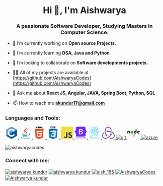 <h1 align="center">Hi 👋, I'm Aishwarya</h1>
<h3 align="center">A passionate Software Developer, Studying Masters in Computer Science.</h3>

- 🔭 I’m currently working on **Open source Projects.**

- 🌱 I’m currently learning **DSA, Java and Python**

- 👯 I’m looking to collaborate on **Software developments projects.**

- 👨‍💻 All of my projects are available at [https://github.com/AishwaryaCodes](https://github.com/AishwaryaCodes)

- 💬 Ask me about **React JS, Angular, JAVA, Spring Boot, Python, SQL**

- 📫 How to reach me **akundur17@gmail.com**

<h3 align="left">Languages and Tools:</h3>
    <p align="left">
        <a href="https://www.cprogramming.com/" target="_blank">
            <img src="https://raw.githubusercontent.com/devicons/devicon/master/icons/c/c-original.svg" alt="c"
                width="40" height="40" /> </a> <a href="https://www.java.com" target="_blank"> <img
                src="https://raw.githubusercontent.com/devicons/devicon/master/icons/java/java-original.svg" alt="java"
                width="40" height="40" /> </a> <a href="https://www.w3.org/html/" target="_blank"> <img
                src="https://raw.githubusercontent.com/devicons/devicon/master/icons/html5/html5-original-wordmark.svg"
                alt="html5" width="40" height="40" /> </a> <a href="https://www.w3schools.com/css/" target="_blank"> <img
                src="https://raw.githubusercontent.com/devicons/devicon/master/icons/css3/css3-original-wordmark.svg"
                alt="css3" width="40" height="40" /> </a> <a href="https://developer.mozilla.org/en-US/docs/Web/JavaScript" target="_blank"> <img
                src="https://raw.githubusercontent.com/devicons/devicon/master/icons/javascript/javascript-original.svg"
                alt="javascript" width="40" height="40" /> </a><a href="https://getbootstrap.com" target="_blank"> <img
                src="https://raw.githubusercontent.com/devicons/devicon/master/icons/bootstrap/bootstrap-plain-wordmark.svg"
                alt="bootstrap" width="40" height="40" /> </a><a href="https://reactjs.org/" target="_blank"> <img
                src="https://raw.githubusercontent.com/devicons/devicon/master/icons/react/react-original-wordmark.svg"
                alt="react" width="40" height="40" /> </a> <a href="https://redux.js.org" target="_blank"> <img
                src="https://raw.githubusercontent.com/devicons/devicon/master/icons/redux/redux-original.svg"
                alt="redux" width="40" height="40" /> </a><a href="https://git-scm.com/" target="_blank"> <img
                src="https://www.vectorlogo.zone/logos/git-scm/git-scm-icon.svg" alt="git" width="40" height="40" /> </a> <a href="https://sass-lang.com"target="_blank"> <imgsrc="https://raw.githubusercontent.com/devicons/devicon/master/icons/sass/sass-original.svg" alt="sass"
                width="40" height="40" /> </a><a href="https://nodejs.org" target="_blank"> <img
                src="https://raw.githubusercontent.com/devicons/devicon/master/icons/nodejs/nodejs-original-wordmark.svg"
                alt="nodejs" width="40" height="40" /> </a> <a href="https://azure.microsoft.com/en-in/" target="_blank"> <img
                src="https://www.vectorlogo.zone/logos/microsoft_azure/microsoft_azure-icon.svg" alt="azure" width="40"
                height="40" /> </a> </p>        
   
<p><img align="center" src="https://github-readme-stats.vercel.app/api/top-langs?username=aishwaryacodes&show_icons=true&locale=en&layout=compact" alt="aishwaryacodes" /></p>

<h3 align="left">Connect with me:</h3>
                <p align="left">
                <a href="https://www.linkedin.com/in/aishwarya-kundur-3454a6207/" target="blank"><img align="center" src="https://raw.githubusercontent.com/rahuldkjain/github-profile-readme-generator/master/src/images/icons/Social/linked-in-alt.svg" alt="aishwarya kundur" height="30" width="40" /></a>
                <a href="https://www.facebook.com/aishwarya.kundur.3/" target="blank"><img align="center" src="https://raw.githubusercontent.com/rahuldkjain/github-profile-readme-generator/master/src/images/icons/Social/facebook.svg" alt="aishwarya kundur" height="30" width="40" /></a>
                <a href="https://www.instagram.com/aish165_/" target="blank"><img align="center" src="https://raw.githubusercontent.com/rahuldkjain/github-profile-readme-generator/master/src/images/icons/Social/instagram.svg" alt="aish_165" height="30" width="40" /></a>
                <a href="https://github.com/AishwaryaCodes" target="blank"><img align="center" src="https://raw.githubusercontent.com/rahuldkjain/github-profile-readme-generator/master/src/images/icons/Social/github.svg" alt="AishwaryaCodes" height="30" width="40" /></a>
                <a href="https://twitter.com/AishwaryaKundur" target="blank"><img align="center" src="https://raw.githubusercontent.com/rahuldkjain/github-profile-readme-generator/master/src/images/icons/Social/twitter.svg" alt="Aishwarya kundur" height="30" width="40" /></a>           
           </p> 

